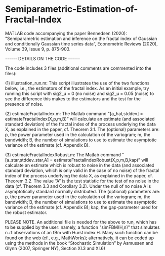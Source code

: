# Semiparametric-Estimation-of-Fractal-Index
MATLAB code accompanying the paper Bennedsen (2020): "Semiparametric estimation and inference on the fractal index of Gaussian and conditionally Gaussian time series data”, Econometric Reviews (2020), Volume 39, Issue 9, p. 875-903.



------ DETAILS ON THE CODE ------

The code includes 3 files (additional comments are commented into the files):

(1) illustration_run.m:
This script illustrates the use of the two functions below, i.e., the estimators of the fractal index. As an initial example, try running this script with sig2_u = 0 (no noise) and sig2_u = 0.05 (noise) to see the difference this makes to the estimators and the test for the presence of noise.

(2) estimateFractalIndex.m:
The Matlab command "[a_hat,stddev] = estimateFractalIndex(X,p,m,B)” will calculate an estimate (and associated standard deviation) of the fractal index of the process underlying the data X, as explained in the paper, cf. Theorem 3.1. The (optional) parameters are: p, the power parameter used in the calculation of the variogram; m, the bandwidth; B, the number of simulations to use to estimate the asymptotic variance of the estimate (cf. Appendix B).

(3) estimateFractalIndexRobust.m:
The Matlab command "[a_star,stddev_star,A] = estimateFractalIndexRobust(X,p,m,B,kap)” will calculate an estimate which is robust to noise in the data (and associated standard deviation, which is only valid in the case of no noise) of the fractal index of the process underlying the data X, as explained in the paper, cf. Theorem 3.2. The value “A” is the test statistic for the test of no noise in the data (cf. Theorem 3.3 and Corollary 3.2). Under the null of no noise A is asymptotically standard normally distributed. The (optional) parameters are: p, the power parameter used in the calculation of the variogram; m, the bandwidth; B, the number of simulations to use to estimate the asymptotic variance of the estimate (cf. Appendix B); kap, the gap-parameter used for the robust estimator.

PLEASE NOTE. An additional file is needed for the above to run, which has to be supplied by the user: namely, a function "simFBM(H,n)" that simulates n+1 observations of an fBm with Hurst index H. Many such function can be found on the web (cf., e.g., MathWorks); alternatively, it can be coded up using the methods in the book “Stochastic Simulation” by Asmussen and Glynn (2007, Springer NY), Section XI.3 and XI.6)
